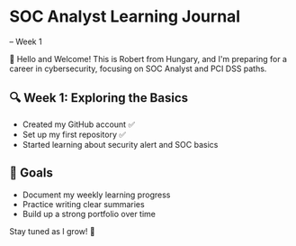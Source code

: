 # SOC Analyst Learning Journal

– Week 1

👋 Hello and Welcome!
This is Robert from Hungary, and I'm preparing for a career in cybersecurity, focusing on SOC Analyst and PCI DSS paths.

## 🔍 Week 1: Exploring the Basics
- Created my GitHub account ✅
- Set up my first repository ✅
- Started learning about security alert and SOC basics

## 📌 Goals
- Document my weekly learning progress
- Practice writing clear summaries
- Build up a strong portfolio over time

Stay tuned as I grow! 🚀
